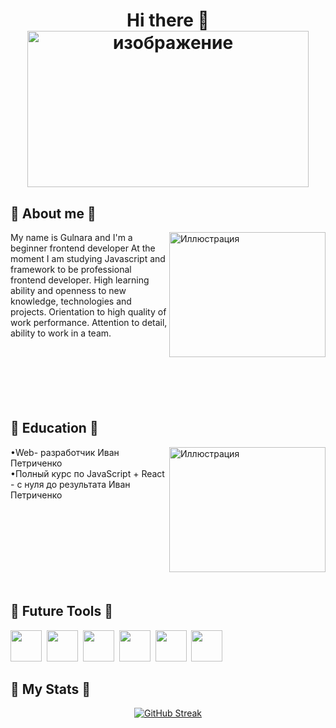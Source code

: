 <div align="center">
<h1>Hi there 👋 
  <br>
  <img src="https://i.pinimg.com/originals/48/4f/72/484f7219c122ff3d5b7ffd6e3095d299.jpg" alt="изображение"  width="450px" height="250px">
</h1>
</div>

## 💫 About me 💫
<img src="https://i.pinimg.com/originals/55/7d/d6/557dd6dad96f28ec985dd44c5b8a16bf.jpg" 
  alt="Иллюстрация" align="right" width="250px" height="200px">
My name is Gulnara and I'm a beginner frontend developer 
At the moment I am studying Javascript and framework to be professional frontend developer.
High learning ability and openness to new knowledge, technologies and projects.
Orientation to high quality of work performance.
Attention to detail, ability to work in a team.
</br>   
</br>
</br>   
</br>
</br>
  
## 💫 Education 💫
 
<img src="https://i.pinimg.com/originals/97/17/35/9717356ce1e6e351c98c555fcf939e00.jpg" 
  alt="Иллюстрация" align="right" width="250px" height="200px">
•Web- разработчик Иван Петриченко <br>
•Полный курс по JavaScript + React - с нуля до результата Иван Петриченко
</br>   
</br>
</br>   
</br>
</br>   
</br>
  
## 💫 Future Tools 💫
<img src="https://raw.githubusercontent.com/get-icon/geticon/master/icons/javascript.svg" width="50" height="50">&nbsp;
<img src="https://raw.githubusercontent.com/get-icon/geticon/master/icons/html-5.svg" width="50" height="50">&nbsp;
<img src="https://raw.githubusercontent.com/get-icon/geticon/master/icons/github-octocat.svg" width="50" height="50">&nbsp;
<img src="https://raw.githubusercontent.com/get-icon/geticon/master/icons/css-3.svg" width="50" height="50">&nbsp;
<img src="https://raw.githubusercontent.com/get-icon/geticon/master/icons/bootstrap.svg" width="50" height="50">&nbsp;
<img src="https://raw.githubusercontent.com/get-icon/geticon/master/icons/figma.svg" width="50" height="50">&nbsp;
## 💫 My Stats 💫
<div align="center">
<a href="https://git.io/streak-stats"><img src="https://github-readme-streak-stats.herokuapp.com?user=KwikyKu&theme=onedark-duo&border_radius=50&locale=ru&date_format=j%20M%5B%20Y%5D" alt="GitHub Streak"/></a>
</div>
